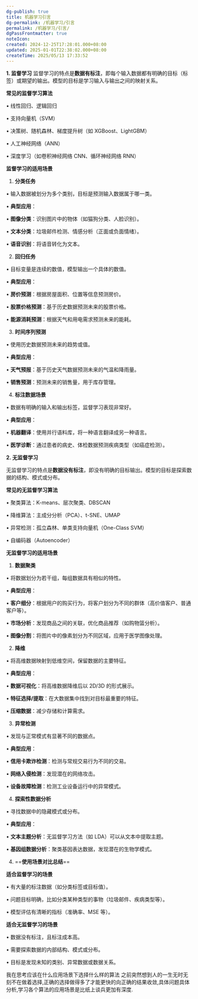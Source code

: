 ```yaml
---
dg-publish: true
title: 机器学习引言
dg-permalink: /机器学习/引言
permalink: /机器学习/引言/
dgPassFrontmatter: true
noteIcon:
created: 2024-12-25T17:28:01.000+08:00
updated: 2025-01-01T22:38:02.000+08:00
createTime: 2025/05/13 17:33:52
---
```




**1. 监督学习**
监督学习的特点是**数据有标注**，即每个输入数据都有明确的目标（标签）或期望的输出。模型的目标是学习输入与输出之间的映射关系。

**常见的监督学习算法**

• 线性回归、逻辑回归

• 支持向量机（SVM）

• 决策树、随机森林、梯度提升树（如 XGBoost、LightGBM）

• 人工神经网络（ANN）

• 深度学习（如卷积神经网络 CNN、循环神经网络 RNN）


**监督学习的适用场景**

1. **分类任务**

• 输入数据被划分为多个类别，目标是预测输入数据属于哪一类。

• **典型应用**：

• **图像分类**：识别图片中的物体（如猫狗分类、人脸识别）。

• **文本分类**：垃圾邮件检测、情感分析（正面或负面情绪）。

• **语音识别**：将语音转化为文本。

2. **回归任务**

• 目标变量是连续的数值，模型输出一个具体的数值。

• **典型应用**：

• **房价预测**：根据房屋面积、位置等信息预测房价。

• **股票价格预测**：基于历史数据预测未来的股票价格。

• **能源消耗预测**：根据天气和用电需求预测未来的能耗。

3. **时间序列预测**

• 使用历史数据预测未来的趋势或值。

• **典型应用**：

• **天气预报**：基于历史天气数据预测未来的气温和降雨量。

• **销售预测**：预测未来的销售量，用于库存管理。

4. **标注数据场景**

• 数据有明确的输入和输出标签，监督学习表现非常好。

• **典型应用**：

• **机器翻译**：使用并行语料库，将一种语言翻译成另一种语言。

• **医学诊断**：通过患者的病史、体检数据预测疾病类型（如癌症检测）。


**2. 无监督学习**

无监督学习的特点是**数据没有标注**，即没有明确的目标输出。模型的目标是探索数据的结构、模式或分布。

  

**常见的无监督学习算法**

• 聚类算法：K-means、层次聚类、DBSCAN

• 降维算法：主成分分析（PCA）、t-SNE、UMAP

• 异常检测：孤立森林、单类支持向量机（One-Class SVM）

• 自编码器（Autoencoder）

  

**无监督学习的适用场景**

1. **数据聚类**

• 将数据划分为若干组，每组数据具有相似的特性。

• **典型应用**：

• **客户细分**：根据用户的购买行为，将客户划分为不同的群体（高价值客户、普通客户等）。

• **市场分析**：发现商品之间的关联，优化商品推荐（如购物篮分析）。

• **图像分割**：将图片中的像素划分为不同区域，应用于医学图像处理。

2. **降维**

• 将高维数据映射到低维空间，保留数据的主要特征。

• **典型应用**：

• **数据可视化**：将高维数据降维后以 2D/3D 的形式展示。

• **特征选择/提取**：在大数据集中找到对目标最重要的特征。

• **压缩数据**：减少存储和计算需求。

3. **异常检测**

• 发现与正常模式有显著不同的数据点。

• **典型应用**：

• **信用卡欺诈检测**：检测与常规交易行为不同的交易。

• **网络入侵检测**：发现潜在的网络攻击。

• **设备故障检测**：检测工业设备运行中的异常模式。

4. **探索性数据分析**

• 寻找数据中的隐藏模式或分布。

• **典型应用**：

• **文本主题分析**：无监督学习方法（如 LDA）可以从文本中提取主题。

• **基因组数据分析**：聚类基因表达数据，发现潜在的生物学模式。



4. ==**使用场景对比总结**==

**适合监督学习的场景**

• 有大量的标注数据（如分类标签或目标值）。

• 问题目标明确，比如分类某种类型的事物（垃圾邮件、疾病类型等）。

• 模型评估有清晰的指标（准确率、MSE 等）。

  

**适合无监督学习的场景**

• 数据没有标注，且标注成本高。

• 需要探索数据的内部结构、模式或分布。

• 目标是发现未知的类别、异常数据或数据关系。


我在思考应该在什么应用场景下选择什么样的算法
之前突然想到人的一生无时无刻不在做着选择,正确的选择做得多了才能更快的向正确的结果收敛,具体问题具体分析,学习各个算法的应用场景是比纸上谈兵更加有深度.
